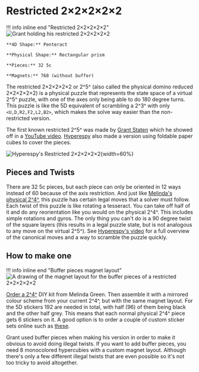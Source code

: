 # Restricted 2×2×2×2×2

!!! info inline end "Restricted 2×2×2×2×2"
    ![Grant holding his restricted 2×2×2×2×2](https://cloud.hypercubing.xyz/assets/img/phys/restricted_22222_grant.png)

    **4D Shape:** Penteract

    **Physical Shape:** Rectangular prism

    **Pieces:** 32 5c

    **Magnets:** 768 (without buffer)

The restricted 2×2×2×2×2 or 2^5^ (also called the physical domino reduced 2×2×2×2×2) is a physical puzzle that represents the state space of a virtual 2^5^ puzzle, with one of the axes only being able to do 180 degree turns. This puzzle is like the 5D equivalent of scrambling a 2^3^ with only `<U,D,R2,F2,L2,B2>`, which makes the solve way easier than the non-restricted version.

The first known restricted 2^5^ was made by [Grant Staten](/leaderboards/solvers/grant.md) which he showed off in a [YouTube video](https://www.youtube.com/watch?v=rmTx-YI9NWM). [Hyperespy](/leaderboards/solvers/hyperespy.md) also made a version using foldable paper cubes to cover the pieces.

![Hyperespy's Restricted 2×2×2×2×2](https://cloud.hypercubing.xyz/assets/img/phys/restricted_22222_espy.png){width=60%}


## Pieces and Twists

There are 32 5c pieces, but each piece can only be oriented in 12 ways instead of 60 because of the axis restriction. And just like [Melinda's physical 2^4^](/puzzles/physical/2x2x2x2/index.md), this puzzle has certain legal moves that a solver must follow. Each twist of this puzzle is like rotating a tesseract. You can take off half of it and do any reorientation like you would on the physical 2^4^. This includes simple rotations and gyros. The only thing you can't do is a 90 degree twist of the square layers (this results in a legal puzzle state, but is not analogous to any move on the virtual 2^5^). See [Hyperespy's video](https://www.youtube.com/watch?v=31ubrqerKqA) for a full overview of the canonical moves and a way to scramble the puzzle quickly.




## How to make one

!!! info inline end "Buffer pieces magnet layout"
    ![A drawing of the magnet layout for the buffer pieces of a restricted 2×2×2×2×2](https://cloud.hypercubing.xyz/assets/img/phys/restricted_22222_buffer_magnets.png)

[Order a 2^4^](https://superliminal.com/cube/2x2x2x2/ordering.html) DIY kit from Melinda Green. Then assemble it with a mirrored colour scheme from your current 2^4^, but with the same magnet layout. For the 5D stickers 192 are needed in total, with half (96) of them being black and the other half grey. This means that each normal physical 2^4^ piece gets 6 stickers on it. A good option is to order a couple of custom sticker sets online such as [these](https://www.thecubicle.com/products/gan330-keychain-sticker-set).

Grant used buffer pieces when making his version in order to make it obvious to avoid doing illegal twists. If you want to add buffer pieces, you need 8 monocolored hypercubies with a custom magnet layout. Although there's only a few different illegal twists that are even possible so it's not too tricky to avoid altogether.
